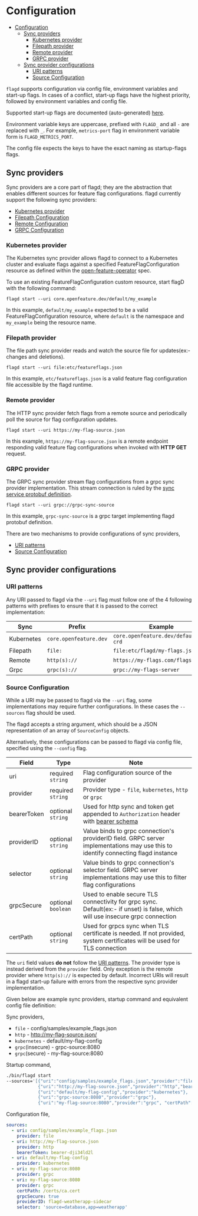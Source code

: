 # Configuration

<!-- TOC -->
* [Configuration](#configuration)
  * [Sync providers](#sync-providers)
    * [Kubernetes provider](#kubernetes-provider)
    * [Filepath provider](#filepath-provider)
    * [Remote provider](#remote-provider)
    * [GRPC provider](#grpc-provider)
  * [Sync provider configurations](#sync-provider-configurations)
    * [URI patterns](#uri-patterns)
    * [Source Configuration](#source-configuration)
<!-- TOC -->

`flagd` supports configuration via config file, environment variables and start-up flags. In cases of a conflict,
start-up flags have the highest priority, followed by environment variables and config file.

Supported start-up flags are documented (auto-generated) [here](./flagd_start.md).

Environment variable keys are uppercase, prefixed with `FLAGD_` and all `-` are replaced with `_`. For example,
`metrics-port` flag in environment variable form is `FLAGD_METRICS_PORT`.

The config file expects the keys to have the exact naming as startup-flags flags.

## Sync providers

Sync providers are a core part of flagd; they are the abstraction that enables different sources for feature flag configurations.
flagd currently support the following sync providers:

* [Kubernetes provider](#kubernetes-provider)
* [Filepath Configuration](#filepath-provider)
* [Remote Configuration](#remote-provider)
* [GRPC Configuration](#grpc-provider)

### Kubernetes provider

The Kubernetes sync provider allows flagd to connect to a Kubernetes cluster and evaluate flags against a specified
FeatureFlagConfiguration resource as defined within
the [open-feature-operator](https://github.com/open-feature/open-feature-operator/blob/main/apis/core/v1alpha1/featureflagconfiguration_types.go)
spec.

To use an existing FeatureFlagConfiguration custom resource, start flagD with the following command:

```shell
flagd start --uri core.openfeature.dev/default/my_example
```

In this example, `default/my_example` expected to be a valid FeatureFlagConfiguration resource, where `default` is the
namespace and `my_example` being the resource name.

### Filepath provider

The file path sync provider reads and watch the source file for updates(ex:- changes and deletions).

```shell
flagd start --uri file:etc/featureflags.json
```

In this example, `etc/featureflags.json` is a valid feature flag configuration file accessible by the flagd runtime.

### Remote provider

The HTTP sync provider fetch flags from a remote source and periodically poll the source for flag configuration updates.

```shell
flagd start --uri https://my-flag-source.json
```

In this example, `https://my-flag-source.json` is a remote endpoint responding valid feature flag configurations when
invoked with **HTTP GET** request.

### GRPC provider

The GRPC sync provider stream flag configurations from a grpc sync provider implementation. This stream connection is ruled
by
the [sync service protobuf definition](https://github.com/open-feature/schemas/blob/main/protobuf/sync/v1/sync_service.proto).

```shell
flagd start --uri grpc://grpc-sync-source
```

In this example, `grpc-sync-source` is a grpc target implementing flagd protobuf definition.

There are two mechanisms to provide configurations of sync providers,

* [URI patterns](#uri-patterns)
* [Source Configuration](#source-configuration)

## Sync provider configurations

### URI patterns

Any URI passed to flagd via the `--uri` flag must follow one of the 4 following patterns with prefixes to ensure that
it is passed to the correct implementation:

| Sync       | Prefix                 | Example                               |
|------------|------------------------|---------------------------------------|
| Kubernetes | `core.openfeature.dev` | `core.openfeature.dev/default/my-crd` |
| Filepath   | `file:`                | `file:etc/flagd/my-flags.json`        |
| Remote     | `http(s)://`           | `https://my-flags.com/flags`          |
| Grpc       | `grpc(s)://`           | `grpc://my-flags-server`              |

### Source Configuration

While a URI may be passed to flagd via the `--uri` flag, some implementations may require further configurations.
In these cases the `--sources` flag should be used.

The flagd accepts a string argument, which should be a JSON representation of an array of `SourceConfig` objects.

Alternatively, these configurations can be passed to flagd via config file, specified using the `--config` flag.

| Field       | Type               | Note                                                                                                                                         |
|-------------|--------------------|----------------------------------------------------------------------------------------------------------------------------------------------|
| uri         | required `string`  | Flag configuration source of the provider                                                                                                    |
| provider    | required `string`  | Provider type - `file`, `kubernetes`, `http` or `grpc`                                                                                       |
| bearerToken | optional `string`  | Used for http sync and token get appended to `Authorization` header with [bearer schema](https://www.rfc-editor.org/rfc/rfc6750#section-2.1) |
| providerID  | optional `string`  | Value binds to grpc connection's providerID field. GRPC server implementations may use this to identify connecting flagd instance            |
| selector    | optional `string`  | Value binds to grpc connection's selector field. GRPC server implementations may use this to filter flag configurations                      |
| grpcSecure  | optional `boolean` | Used to enable secure TLS connectivity for grpc sync. Default(ex:- if unset) is false, which will use insecure grpc connection               |
| certPath    | optional `string`  | Used for grpcs sync when TLS certificate is needed. If not provided, system certificates will be used for TLS connection                     |

The `uri` field values **do not** follow the [URI patterns](#uri-patterns). The provider type is instead derived
from the `provider` field. Only exception is the remote provider where `http(s)://` is expected by default. Incorrect
URIs will result in a flagd start-up failure with errors from the respective sync provider implementation.

Given below are example sync providers, startup command and equivalent config file definition:

Sync providers,

* `file` - config/samples/example_flags.json
* `http` - <http://my-flag-source.json/>
* `kubernetes` - default/my-flag-config
* `grpc`(insecure) - grpc-source:8080
* `grpc`(secure) - my-flag-source:8080

Startup command,

```sh
./bin/flagd start 
--sources='[{"uri":"config/samples/example_flags.json","provider":"file"},
            {"uri":"http://my-flag-source.json","provider":"http","bearerToken":"bearer-dji34ld2l"},
            {"uri":"default/my-flag-config","provider":"kubernetes"},
            {"uri":"grpc-source:8080","provider":"grpc"},
            {"uri":"my-flag-source:8080","provider":"grpc", "certPath": "/certs/ca.cert", "grpcSecure": true, "providerID": "flagd-weatherapp-sidecar", "selector": "source=database,app=weatherapp"}]'
```

Configuration file,

```yaml
sources:
  - uri: config/samples/example_flags.json
    provider: file
  - uri: http://my-flag-source.json
    provider: http
    bearerToken: bearer-dji34ld2l
  - uri: default/my-flag-config
    provider: kubernetes
  - uri: my-flag-source:8080
    provider: grpc
  - uri: my-flag-source:8080
    provider: grpc
    certPath: /certs/ca.cert
    grpcSecure: true
    providerID: flagd-weatherapp-sidecar
    selector: 'source=database,app=weatherapp'
```
